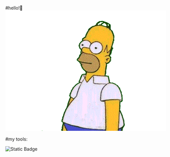 #hello!👋
<img src="https://github.com/wolly-y/wolly-y/blob/main/simps.gif" alt="The Unlimited" widht="600">

#my tools:

![Static Badge](https://img.shields.io/badge/py-python-grey?style=for-the-badge&logo=python&logoColor=red&logoSize=auto)
